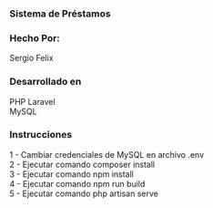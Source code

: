 <div id="top"></div>
<h3>Sistema de Préstamos</h3>
<h3>Hecho Por:</h3>
Sergio Felix<br>
</div>
<h3>Desarrollado en</h3>
PHP Laravel<br>
MySQL<br>
<h3>Instrucciones</h3>
1 - Cambiar credenciales de MySQL en archivo .env<br>
2 - Ejecutar comando composer install<br>
3 - Ejecutar comando npm install<br>
4 - Ejecutar comando npm run build<br>
5 - Ejecutar comando php artisan serve<br>
